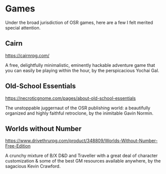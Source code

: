 # Games

Under the broad jurisdiction of OSR games, here are a few I felt merited special attention.

## Cairn

https://cairnrpg.com/

A free, delightfully minimalistic, eminently hackable adventure game that you can easily be playing within the hour, by the perspicacious Yochai Gal.

## Old-School Essentials

https://necroticgnome.com/pages/about-old-school-essentials

The unstoppable juggernaut of the OSR publishing world: a beautifully organized and highly faithful retroclone, by the inimitable Gavin Normin.

## Worlds without Number

https://www.drivethrurpg.com/product/348809/Worlds-Without-Number-Free-Edition

A crunchy mixture of B/X D&D and Traveller with a great deal of character customization & some of the best GM resources available anywhere, by the sagacious Kevin Crawford.
